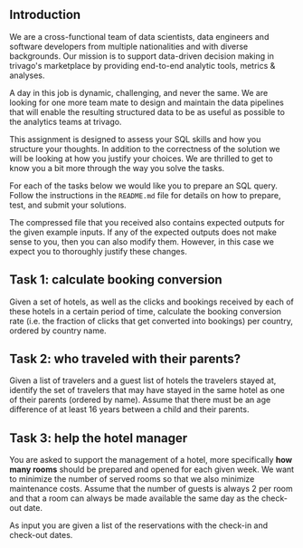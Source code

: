 ## Introduction

We are a cross-functional team of data scientists, data engineers and software developers from multiple nationalities and with diverse backgrounds. Our mission is to support data-driven decision making in trivago's marketplace by providing end-to-end analytic tools, metrics & analyses.

A day in this job is dynamic, challenging, and never the same. We are looking for one more team mate to design and maintain the data pipelines that will enable the resulting structured data to be as useful as possible to the analytics teams at trivago.

This assignment is designed to assess your SQL skills and how you structure your thoughts. In addition to the correctness of the solution we will be looking at how you justify your choices. We are thrilled to get to know you a bit more through the way you solve the tasks.

For each of the tasks below we would like you to prepare an SQL query. Follow the instructions in the `README.md` file for details on how to prepare, test, and submit your solutions.

The compressed file that you received also contains expected outputs for the given example inputs. If any of the expected outputs does not make sense to you, then you can also modify them. However, in this case we expect you to thoroughly justify these changes.

## Task 1: calculate booking conversion

Given a set of hotels, as well as the clicks and bookings received by each of these hotels in a certain period of time, calculate the booking conversion rate (i.e. the fraction of clicks that get converted into bookings) per country, ordered by country name.

## Task 2: who traveled with their parents?

Given a list of travelers and a guest list of hotels the travelers stayed at, identify the set of travelers that may have stayed in the same hotel as one of their parents (ordered by name). Assume that there must be an age difference of at least 16 years between a child and their parents. 


## Task 3: help the hotel manager

You are asked to support the management of a hotel, more specifically **how many rooms** should be prepared and opened for each given week. We want to minimize the number of served rooms so that we also minimize maintenance costs. Assume that the number of guests is always 2 per room and that a room can always be made available the same day as the check-out date.

As input you are given a list of the reservations with the check-in and check-out dates.
